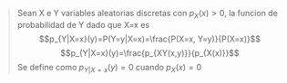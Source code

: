 > Sean X e Y variables aleatorias discretas con $p_{X}(x) >0$, la funcion de probabilidad de Y dado que X=x es 
> $$p_{Y|X=x}(y)=P(Y=y|X=x)=\frac{P(X=x, Y=y)}{P(X=x)}$$
> $$p_{Y|X=x}(y)=\frac{p_{XY(x,y)}}{p_{X(x)}}$$
>  Se define como $p_{Y|X=x}(y)=0$ cuando $p_{X}(x)=0$